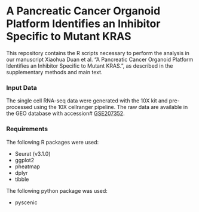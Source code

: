 # A Pancreatic Cancer Organoid Platform Identifies an Inhibitor Specific to Mutant KRAS

This repository contains the R scripts necessary to perform the analysis in our
manuscript Xiaohua Duan et al. “A Pancreatic Cancer Organoid Platform Identifies an
Inhibitor Specific to Mutant KRAS.”, as described in the supplementary methods and
main text.

### Input Data

The single cell RNA-seq data were generated with the 10X kit and pre-processed
using the 10X cellranger pipeline. The raw data are available in the GEO
database with accession#
[GSE207352](https://www.ncbi.nlm.nih.gov/geo/query/acc.cgi?&acc=GSE207352).

### Requirements

The following R packages were used:
- Seurat (v3.1.0)
- ggplot2
- pheatmap
- dplyr
- tibble

The following python package was used:
- pyscenic

